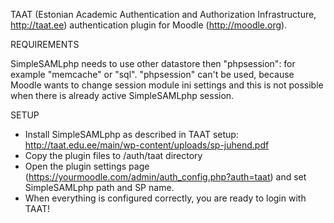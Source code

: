 TAAT (Estonian Academic Authentication and Authorization Infrastructure, http://taat.ee) authentication plugin for Moodle (http://moodle.org).

REQUIREMENTS 

SimpleSAMLphp needs to use other datastore then "phpsession": for example "memcache" or "sql".
"phpsession" can't be used, because Moodle wants to change session module ini settings and this is not possible when there is already active SimpleSAMLphp session.

SETUP

 * Install SimpleSAMLphp as described in TAAT setup: http://taat.edu.ee/main/wp-content/uploads/sp-juhend.pdf
 * Copy the plugin files to /auth/taat directory
 * Open the plugin settings page (https://yourmoodle.com/admin/auth_config.php?auth=taat) and set SimpleSAMLphp path and SP name.
 * When everything is configured correctly, you are ready to login with TAAT!
